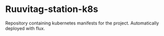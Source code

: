 # Ruuvitag-station-k8s

Repository containing kubernetes manifests for the project. Automatically deployed with flux.